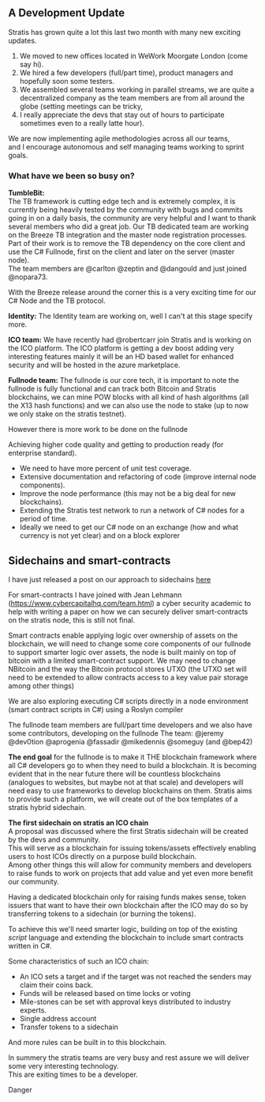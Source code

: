 ## A Development Update  

Stratis has grown quite a lot this last two month with many new exciting updates.  

1. We moved to new offices located in WeWork Moorgate London (come say hi).  
2. We hired a few developers (full/part time), product managers and hopefully soon some testers.
3. We assembled several teams working in parallel streams, we are quite a decentralized company as the team members 
are from all around the globe (setting meetings can be tricky, 
4. I really appreciate the devs that stay out of hours to participate sometimes even to a really latte hour).

We are now implementing agile methodologies across all our teams,  
and I encourage autonomous and self managing teams working to sprint goals.

### What have we been so busy on?

**TumbleBit:**  
The TB framework is cutting edge tech and is extremely complex, it is currently being heavily tested by the community with bugs and commits going in on a daily basis, the community are very helpful and I want to thank several members who did a great job.
Our TB dedicated team are working on the Breeze TB integration and the master node registration processes.
Part of their work is to remove the TB dependency on the core client and use the C# Fullnode, first on the client and later on the server (master node).  
The team members are @carlton @zeptin and @dangould and just joined @nopara73.   

With the Breeze release around the corner this is a very exciting time for our C# Node and the TB protocol.

**Identity:**
The Identity team are working on, well I can't at this stage specify more. 

**ICO team:**
We have recently had @robertcarr join Stratis and is working on the ICO platform.
The ICO platform is getting a dev boost adding very interesting features mainly 
it will be an HD based wallet for enhanced security and will be hosted in the azure marketplace.

**Fullnode team:**
The fullnode is our core tech, it is important to note the fullnode is fully functional 
and can track both Bitcoin and Stratis blockchains, we can mine POW blocks with all kind of hash algorithms 
(all the X13 hash functions) and we can also use the node to stake (up to now we only stake on the stratis testnet).

However there is more work to be done on the fullnode 

Achieving higher code quality and getting to production ready (for enterprise standard).

- We need to have more percent of unit test coverage.
- Extensive documentation and refactoring of code (improve internal node components).
- Improve the node performance (this may not be a big deal for new blockchains).
- Extending the Stratis test network to run a network of C# nodes for a period of time.
- Ideally we need to get our C# node on an exchange (how and what currency is not yet clear) and on a block explorer

## Sidechains and smart-contracts
I have just released a post on our approach to sidechains [here](sidechains.md) 

For smart-contracts I have joined with Jean Lehmann (https://www.cybercapitalhq.com/team.html) 
a cyber security academic to help with writing a paper on how we can securely deliver smart-contracts on the stratis node, 
this is still not final.

Smart contracts enable applying logic over ownership of assets on the blockchain, 
we will need to change some core components of our fullnode to support smarter logic over assets, 
the node is built mainly on top of bitcoin with a limited smart-contract support. 
We may need to change NBitcoin and the way the Bitcoin protocol stores UTXO 
(the UTXO set will need to be extended to allow contracts access to a key value pair storage among other things)   

We are also exploring executing C# scripts directly in a node environment (smart contract scripts in C#) using a Roslyn compiler 

The fullnode team members are full/part time developers and we also have some contributors, developing on the fullnode
The team: @jeremy @dev0tion @aprogenia @fassadir @mikedennis @someguy (and @bep42)


**The end goal** for the fullnode is to make it THE blockchain framework where all C# developers 
go to when they need to build a blockchain. It is becoming evident that in the near future there will be countless blockchains 
(analogues to websites, but maybe not at that scale) and developers will need easy to use frameworks to develop blockchains on them.
Stratis aims to provide such a platform, we will create out of the box templates of a stratis hybrid sidechain.

**The first sidechain on stratis an ICO chain**  
A proposal was discussed where the first Stratis sidechain will be created by the devs and community.   
This will serve as a blockchain for issuing tokens/assets effectively enabling users to host ICOs directly on a purpose build blockchain.  
Among other things this will allow for community members and developers to raise funds to work on projects that add value 
and yet even more benefit our community.

Having a dedicated blockchain only for raising funds makes sense, token issuers that want to have their 
own blockchain after the ICO may do so by transferring tokens to a sidechain (or burning the tokens).

To achieve this we'll need smarter logic, building on top of the existing *script* language 
and extending the blockchain to include smart contracts written in C#.

Some characteristics of such an ICO chain:
- An ICO sets a target and if the target was not reached the senders may claim their coins back.
- Funds will be released based on time locks or voting
- Mile-stones can be set with approval keys distributed to industry experts.
- Single address account 
- Transfer tokens to a sidechain

And more rules can be built in to this blockchain.

In summery the stratis teams are very busy and rest assure we will deliver some very interesting technology.  
This are exiting times to be a developer.

Danger
